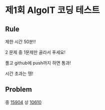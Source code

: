 # 제1회 AlgoIT 코딩 테스트

## Rule

제한 시간 50분!!

2 문제 중 1문제만 골라서 푸세요!

풀고 github에 push까지 하면 통과!

시간 초과는 땡!

## Problem
중 [15904](https://www.acmicpc.net/problem/15904)
상 [10610](https://www.acmicpc.net/problem/10610)